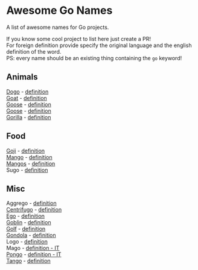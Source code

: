 # Awesome Go Names

A list of awesome names for Go projects.

If you know some cool project to list here just create a PR!  
For foreign definition provide specify the original language and the english definition of the word.  
PS: every name should be an existing thing containing the `go` keyword!

## Animals

[Dogo](https://github.com/liudng/dogo) - [definition](https://en.oxforddictionaries.com/definition/dogo)  
[Goat](https://github.com/bahlo/goat) - [definition](https://en.oxforddictionaries.com/definition/goat)  
[Goose](https://github.com/steinbacher/goose) - [definition](https://en.oxforddictionaries.com/definition/goose)  
[Goose](https://github.com/ian-kent/goose) - [definition](https://en.oxforddictionaries.com/definition/goose)  
[Gorilla](https://github.com/gorilla/) - [definition](https://en.oxforddictionaries.com/definition/gorilla)  

## Food

[Goji](https://github.com/goji/goji) - [definition](https://en.oxforddictionaries.com/definition/goji)  
[Mango](https://github.com/paulbellamy/mango) - [definition](https://en.oxforddictionaries.com/definition/mango)  
[Mangos](https://github.com/go-mangos/mangos) - [definition](https://en.oxforddictionaries.com/definition/mango)  
Sugo - [definition](https://en.oxforddictionaries.com/definition/sugo)  

## Misc

Aggrego - [definition](https://en.oxforddictionaries.com/definition/aggregation)  
[Centrifugo](https://github.com/centrifugal/centrifugo) - [definition](https://en.oxforddictionaries.com/definition/centrifugal)  
[Ego](https://github.com/benbjohnson/ego) - [definition](https://en.oxforddictionaries.com/definition/ego)  
[Goblin](https://github.com/franela/goblin) - [definition](https://en.oxforddictionaries.com/definition/goblin)  
[Golf](https://github.com/dinever/golf) - [definition](https://en.oxforddictionaries.com/definition/golf)  
[Gondola](https://github.com/rainycape/gondola) - [definition](https://en.oxforddictionaries.com/definition/gondola)  
Logo - [definition](https://en.oxforddictionaries.com/definition/logo)  
Mago  - [definition - IT](https://en.oxforddictionaries.com/definition/wizard)  
[Pongo](https://github.com/flosch/pongo2) - [definition - IT](https://en.oxforddictionaries.com/definition/plasticine)  
[Tango](https://github.com/lunny/tango) - [definition](https://en.oxforddictionaries.com/definition/tango)  
